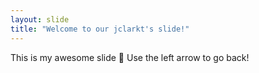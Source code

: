 ```yaml
---
layout: slide
title: "Welcome to our jclarkt's slide!"
---
```

This is my awesome slide :tada:
Use the left arrow to go back!

